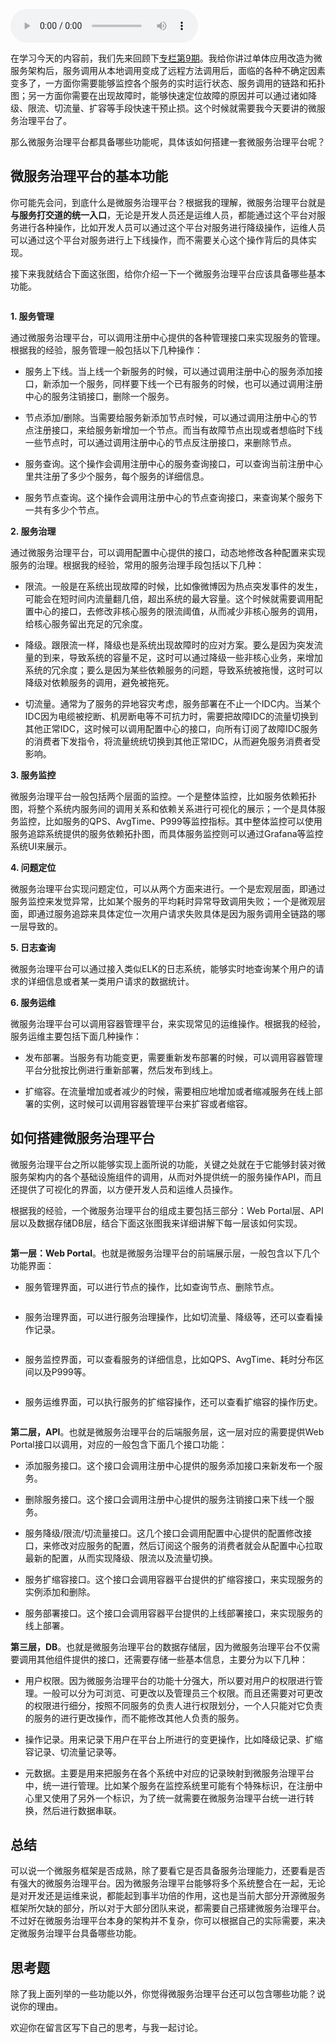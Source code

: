 <audio title="23 _ 如何搭建微服务治理平台？" src="https://static001.geekbang.org/resource/audio/73/a0/7363f3d040d420e75abd37fa69b696a0.mp3" controls="controls"></audio> 
<p>在学习今天的内容前，我们先来回顾下<a href="http://time.geekbang.org/column/article/18651">专栏第9期</a>。我给你讲过单体应用改造为微服务架构后，服务调用从本地调用变成了远程方法调用后，面临的各种不确定因素变多了，一方面你需要能够监控各个服务的实时运行状态、服务调用的链路和拓扑图；另一方面你需要在出现故障时，能够快速定位故障的原因并可以通过诸如降级、限流、切流量、扩容等手段快速干预止损。这个时候就需要我今天要讲的<span class="orange">微服务治理平台了</span>。</p>
<p>那么微服务治理平台都具备哪些功能呢，具体该如何搭建一套微服务治理平台呢？</p>
<h2>微服务治理平台的基本功能</h2>
<p>你可能先会问，到底什么是微服务治理平台？根据我的理解，微服务治理平台就是<strong>与服务打交道的统一入口</strong>，无论是开发人员还是运维人员，都能通过这个平台对服务进行各种操作，比如开发人员可以通过这个平台对服务进行降级操作，运维人员可以通过这个平台对服务进行上下线操作，而不需要关心这个操作背后的具体实现。</p>
<p>接下来我就结合下面这张图，给你介绍一下一个微服务治理平台应该具备哪些基本功能。</p>
<p><img src="https://static001.geekbang.org/resource/image/f5/5d/f5aa7ddbd2c0997839d3f292ea89975d.png" alt="" /></p>
<p><strong>1. 服务管理</strong></p>
<p>通过微服务治理平台，可以调用注册中心提供的各种管理接口来实现服务的管理。根据我的经验，服务管理一般包括以下几种操作：</p>
<ul>
<li>
<p>服务上下线。当上线一个新服务的时候，可以通过调用注册中心的服务添加接口，新添加一个服务，同样要下线一个已有服务的时候，也可以通过调用注册中心的服务注销接口，删除一个服务。</p>
</li>
<li>
<p>节点添加/删除。当需要给服务新添加节点时候，可以通过调用注册中心的节点注册接口，来给服务新增加一个节点。而当有故障节点出现或者想临时下线一些节点时，可以通过调用注册中心的节点反注册接口，来删除节点。</p>
</li>
<li>
<p>服务查询。这个操作会调用注册中心的服务查询接口，可以查询当前注册中心里共注册了多少个服务，每个服务的详细信息。</p>
</li>
<li>
<p>服务节点查询。这个操作会调用注册中心的节点查询接口，来查询某个服务下一共有多少个节点。</p>
</li>
</ul><!-- [[[read_end]]] -->
<p><strong>2. 服务治理</strong></p>
<p>通过微服务治理平台，可以调用配置中心提供的接口，动态地修改各种配置来实现服务的治理。根据我的经验，常用的服务治理手段包括以下几种：</p>
<ul>
<li>
<p>限流。一般是在系统出现故障的时候，比如像微博因为热点突发事件的发生，可能会在短时间内流量翻几倍，超出系统的最大容量。这个时候就需要调用配置中心的接口，去修改非核心服务的限流阈值，从而减少非核心服务的调用，给核心服务留出充足的冗余度。</p>
</li>
<li>
<p>降级。跟限流一样，降级也是系统出现故障时的应对方案。要么是因为突发流量的到来，导致系统的容量不足，这时可以通过降级一些非核心业务，来增加系统的冗余度；要么是因为某些依赖服务的问题，导致系统被拖慢，这时可以降级对依赖服务的调用，避免被拖死。</p>
</li>
<li>
<p>切流量。通常为了服务的异地容灾考虑，服务部署在不止一个IDC内。当某个IDC因为电缆被挖断、机房断电等不可抗力时，需要把故障IDC的流量切换到其他正常IDC，这时候可以调用配置中心的接口，向所有订阅了故障IDC服务的消费者下发指令，将流量统统切换到其他正常IDC，从而避免服务消费者受影响。</p>
</li>
</ul>
<p><strong>3. 服务监控</strong></p>
<p>微服务治理平台一般包括两个层面的监控。一个是整体监控，比如服务依赖拓扑图，将整个系统内服务间的调用关系和依赖关系进行可视化的展示；一个是具体服务监控，比如服务的QPS、AvgTime、P999等监控指标。其中整体监控可以使用服务追踪系统提供的服务依赖拓扑图，而具体服务监控则可以通过Grafana等监控系统UI来展示。</p>
<p><strong>4. 问题定位</strong></p>
<p>微服务治理平台实现问题定位，可以从两个方面来进行。一个是宏观层面，即通过服务监控来发觉异常，比如某个服务的平均耗时异常导致调用失败；一个是微观层面，即通过服务追踪来具体定位一次用户请求失败具体是因为服务调用全链路的哪一层导致的。</p>
<p><strong>5. 日志查询</strong></p>
<p>微服务治理平台可以通过接入类似ELK的日志系统，能够实时地查询某个用户的请求的详细信息或者某一类用户请求的数据统计。</p>
<p><strong>6. 服务运维</strong></p>
<p>微服务治理平台可以调用容器管理平台，来实现常见的运维操作。根据我的经验，服务运维主要包括下面几种操作：</p>
<ul>
<li>
<p>发布部署。当服务有功能变更，需要重新发布部署的时候，可以调用容器管理平台分批按比例进行重新部署，然后发布到线上。</p>
</li>
<li>
<p>扩缩容。在流量增加或者减少的时候，需要相应地增加或者缩减服务在线上部署的实例，这时候可以调用容器管理平台来扩容或者缩容。</p>
</li>
</ul>
<h2>如何搭建微服务治理平台</h2>
<p>微服务治理平台之所以能够实现上面所说的功能，关键之处就在于它能够封装对微服务架构内的各个基础设施组件的调用，从而对外提供统一的服务操作API，而且还提供了可视化的界面，以方便开发人员和运维人员操作。</p>
<p>根据我的经验，一个微服务治理平台的组成主要包括三部分：Web Portal层、API层以及数据存储DB层，结合下面这张图我来详细讲解下每一层该如何实现。</p>
<p><img src="https://static001.geekbang.org/resource/image/60/e6/6092c301cfe5dc69abd3825e8ceedbe6.png" alt="" /></p>
<p><strong>第一层：Web Portal</strong>。也就是微服务治理平台的前端展示层，一般包含以下几个功能界面：</p>
<ul>
<li>服务管理界面，可以进行节点的操作，比如查询节点、删除节点。</li>
</ul>
<p><img src="https://static001.geekbang.org/resource/image/8a/49/8a21ed33fa1dc550dbc08c5cad993949.png" alt="" /></p>
<ul>
<li>服务治理界面，可以进行服务治理操作，比如切流量、降级等，还可以查看操作记录。</li>
</ul>
<p><img src="https://static001.geekbang.org/resource/image/0b/84/0b2688db42e3c9b29f19d46eed0aae84.png" alt="" /></p>
<ul>
<li>服务监控界面，可以查看服务的详细信息，比如QPS、AvgTime、耗时分布区间以及P999等。</li>
</ul>
<p><img src="https://static001.geekbang.org/resource/image/07/7b/078d10be60b8a6a804a709c7e896167b.png" alt="" /></p>
<ul>
<li>服务运维界面，可以执行服务的扩缩容操作，还可以查看扩缩容的操作历史。</li>
</ul>
<p><img src="https://static001.geekbang.org/resource/image/be/52/be0ab5c9ba97efa0938a1eab10492a52.png" alt="" /></p>
<p><strong>第二层，API</strong>。也就是微服务治理平台的后端服务层，这一层对应的需要提供Web Portal接口以调用，对应的一般包含下面几个接口功能：</p>
<ul>
<li>
<p>添加服务接口。这个接口会调用注册中心提供的服务添加接口来新发布一个服务。</p>
</li>
<li>
<p>删除服务接口。这个接口会调用注册中心提供的服务注销接口来下线一个服务。</p>
</li>
<li>
<p>服务降级/限流/切流量接口。这几个接口会调用配置中心提供的配置修改接口，来修改对应服务的配置，然后订阅这个服务的消费者就会从配置中心拉取最新的配置，从而实现降级、限流以及流量切换。</p>
</li>
<li>
<p>服务扩缩容接口。这个接口会调用容器平台提供的扩缩容接口，来实现服务的实例添加和删除。</p>
</li>
<li>
<p>服务部署接口。这个接口会调用容器平台提供的上线部署接口，来实现服务的线上部署。</p>
</li>
</ul>
<p><strong>第三层，DB</strong>。也就是微服务治理平台的数据存储层，因为微服务治理平台不仅需要调用其他组件提供的接口，还需要存储一些基本信息，主要分为以下几种：</p>
<ul>
<li>
<p>用户权限。因为微服务治理平台的功能十分强大，所以要对用户的权限进行管理。一般可以分为可浏览、可更改以及管理员三个权限。而且还需要对可更改的权限进行细分，按照不同服务的负责人进行权限划分，一个人只能对它负责的服务的进行更改操作，而不能修改其他人负责的服务。</p>
</li>
<li>
<p>操作记录。用来记录下用户在平台上所进行的变更操作，比如降级记录、扩缩容记录、切流量记录等。</p>
</li>
<li>
<p>元数据。主要是用来把服务在各个系统中对应的记录映射到微服务治理平台中，统一进行管理。比如某个服务在监控系统里可能有个特殊标识，在注册中心里又使用了另外一个标识，为了统一就需要在微服务治理平台统一进行转换，然后进行数据串联。</p>
</li>
</ul>
<h2>总结</h2>
<p>可以说一个微服务框架是否成熟，除了要看它是否具备服务治理能力，还要看是否有强大的微服务治理平台。因为微服务治理平台能够将多个系统整合在一起，无论是对开发还是运维来说，都能起到事半功倍的作用，这也是当前大部分开源微服务框架所欠缺的部分，所以对于大部分团队来说，都需要自己搭建微服务治理平台。不过好在微服务治理平台本身的架构并不复杂，你可以根据自己的实际需要，来决定微服务治理平台具备哪些功能。</p>
<h2>思考题</h2>
<p>除了我上面列举的一些功能以外，你觉得微服务治理平台还可以包含哪些功能？说说你的理由。</p>
<p>欢迎你在留言区写下自己的思考，与我一起讨论。</p>
<p></p>
